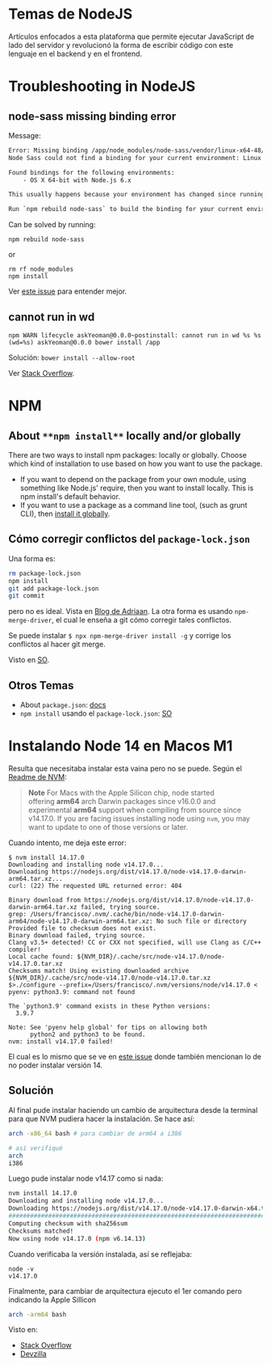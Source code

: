 # Temas de NodeJS

Artículos enfocados a esta plataforma que permite ejecutar JavaScript de lado del servidor y revolucionó la forma de escribir código con este lenguaje en el backend y en el frontend.

# Troubleshooting in NodeJS

## node-sass missing binding error

Message:
```bash
Error: Missing binding /app/node_modules/node-sass/vendor/linux-x64-48/binding.node
Node Sass could not find a binding for your current environment: Linux 64-bit with Node.js 6.x

Found bindings for the following environments:
	- OS X 64-bit with Node.js 6.x

This usually happens because your environment has changed since running `npm install`.

Run `npm rebuild node-sass` to build the binding for your current environment.
```

Can be solved by running:

```
npm rebuild node-sass
```

or

```
rm rf node_modules
npm install
```

Ver [este issue](https://github.com/sass/node-sass/issues/1585) para entender mejor.

## cannot run in wd

```
npm WARN lifecycle askYeoman@0.0.0~postinstall: cannot run in wd %s %s (wd=%s) askYeoman@0.0.0 bower install /app
```

Solución: `bower install --allow-root`

Ver [Stack Overflow](https://stackoverflow.com/questions/18136746/npm-install-failed-with-cannot-run-in-wd#19132229).

# NPM

## About `**npm install**` locally and/or globally

There are two ways to install npm packages: locally or globally. Choose which kind of installation to use based on how you want to use the package.

- If you want to depend on the package from your own module, using something like Node.js' require, then you want to install locally. This is npm install's default behavior.
- If you want to use a package as a command line tool, (such as grunt CLI), then [install it globally](https://docs.npmjs.com/getting-started/installing-npm-packages-globally).

## Cómo corregir conflictos del `package-lock.json`

Una forma es:
```bash
rm package-lock.json
npm install
git add package-lock.json
git commit
```

pero no es ideal. Vista en [Blog de Adriaan](https://blog.adriaan.io/merge-conflict-in-package-lock-json.html). La otra forma es usando `npm-merge-driver`, el cual le enseña a git cómo corregir tales conflictos. 

Se puede instalar `$ npx npm-merge-driver install -g` y corrige los conflictos al hacer git merge.

Visto en [SO](https://stackoverflow.com/questions/50160311/auto-merging-package-lock-json).

## Otros Temas

- About `package.json`: [docs](https://docs.npmjs.com/files/package.json#dependencies)
- `npm install` usando el `package-lock.json`: [SO](https://stackoverflow.com/questions/45022048/why-does-npm-install-rewrite-package-lock-json)

# Instalando Node 14 en Macos M1

Resulta que necesitaba instalar esta vaina pero no se puede. Según el [Readme de NVM](https://github.com/nvm-sh/nvm?tab=readme-ov-file#troubleshooting-on-macos):

> **Note** For Macs with the Apple Silicon chip, node started offering **arm64** arch Darwin packages since v16.0.0 and experimental **arm64** support when compiling from source since v14.17.0. If you are facing issues installing node using `nvm`, you may want to update to one of those versions or later.

Cuando intento, me deja este error:

```
$ nvm install 14.17.0
Downloading and installing node v14.17.0...
Downloading https://nodejs.org/dist/v14.17.0/node-v14.17.0-darwin-arm64.tar.xz...
curl: (22) The requested URL returned error: 404

Binary download from https://nodejs.org/dist/v14.17.0/node-v14.17.0-darwin-arm64.tar.xz failed, trying source.
grep: /Users/francisco/.nvm/.cache/bin/node-v14.17.0-darwin-arm64/node-v14.17.0-darwin-arm64.tar.xz: No such file or directory
Provided file to checksum does not exist.
Binary download failed, trying source.
Clang v3.5+ detected! CC or CXX not specified, will use Clang as C/C++ compiler!
Local cache found: ${NVM_DIR}/.cache/src/node-v14.17.0/node-v14.17.0.tar.xz
Checksums match! Using existing downloaded archive ${NVM_DIR}/.cache/src/node-v14.17.0/node-v14.17.0.tar.xz
$>./configure --prefix=/Users/francisco/.nvm/versions/node/v14.17.0 <
pyenv: python3.9: command not found

The `python3.9' command exists in these Python versions:
  3.9.7

Note: See 'pyenv help global' for tips on allowing both
      python2 and python3 to be found.
nvm: install v14.17.0 failed!
```

El cual es lo mismo que se ve en [este issue](https://github.com/nvm-sh/nvm/issues/3026#issuecomment-1419726966) donde también mencionan lo de no poder instalar versión 14.

## Solución

Al final pude instalar haciendo un cambio de arquitectura desde la terminal para que NVM pudiera hacer la instalación. Se hace así:

```bash
arch -x86_64 bash # para cambiar de arm64 a i386

# así verifiqué
arch
i386
```

Luego pude instalar node v14.17 como si nada:
```bash
nvm install 14.17.0
Downloading and installing node v14.17.0...
Downloading https://nodejs.org/dist/v14.17.0/node-v14.17.0-darwin-x64.tar.xz...
######################################################################################################################################################################################################################################################### 100.0%
Computing checksum with sha256sum
Checksums matched!
Now using node v14.17.0 (npm v6.14.13)
```

Cuando verificaba la versión instalada, así se reflejaba:
```
node -v
v14.17.0
```

Finalmente, para cambiar de arquitectura ejecuto el 1er comando pero indicando la Apple Sillicon
```bash
arch -arm64 bash
```

Visto en:
- [Stack Overflow](https://stackoverflow.com/a/67907214/1407371)
- [Devzilla](https://devzilla.io/using-nodejs-14-with-mac-silicon-m1)